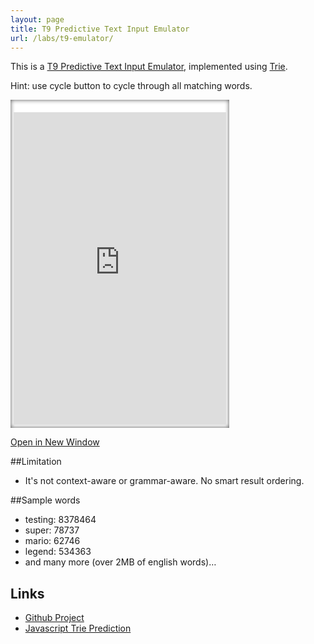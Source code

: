 ```yaml
---
layout: page
title: T9 Predictive Text Input Emulator
url: /labs/t9-emulator/
---
```


This is a [T9 Predictive Text Input Emulator](http://en.wikipedia.org/wiki/T9_(predictive_text)), implemented using [Trie](http://en.wikipedia.org/wiki/Trie).

Hint: use cycle button to cycle through all matching words.

<iframe style="
    width: 340px;
    height: 500px;
    padding: 20px 5px 5px 5px;
    background: white;
    border: none;
    box-shadow: inset 0 0 7px rgba(0,0,0,0.7);
" src="http://arifwn.github.io/t9-emulator/embed.html"></iframe>

<p><a href="http://arifwn.github.io/t9-emulator/" target="_BLANK">Open in New Window</a></p>

##Limitation

- It's not context-aware or grammar-aware. No smart result ordering.

##Sample words

- testing: 8378464
- super: 78737
- mario: 62746
- legend: 534363
- and many more (over 2MB of english words)&hellip;

## Links

- [Github Project](https://github.com/arifwn/t9-emulator)
- [Javascript Trie Prediction](https://github.com/jrolfs/javascript-trie-predict/blob/master/predict.js)